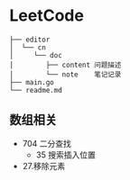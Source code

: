 # LeetCode

```text
├── editor
│  └── cn
│     └── doc
│        ├── content 问题描述
│        └── note    笔记记录
├── main.go
└── readme.md
```

## 数组相关
* 704 二分查找
  * 35 搜索插入位置
* 27.移除元素